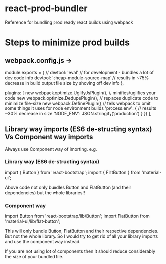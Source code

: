 # react-prod-bundler
Reference for bundling prod ready react builds using webpack

# Steps to minimize prod builds
## webpack.config.js ->

module.exports = {
  // devtool: 'eval' // for development - bundles a lot of dev code info
  devtool: 'cheap-module-source-map' // results in ~75% decrease in build output file size by shoving off dev info
},

plugins: [
    new webpack.optimize.UglifyJsPlugin(),  // minifies/uglifies your code
    new webpack.optimize.DedupePlugin(),    // replaces duplicate code to minimize file-size
    new webpack.DefinePlugin({              // tells webpack to omit some things it uses for node environment builds
        'process.env': {                    // results ~30% decrease in size
            'NODE_ENV': JSON.stringify('production')
        }
    })
],

## Library way imports (ES6 de-structing syntax) Vs Component way imports

Always use Component way of imorting.
e.g.
### Library way (ES6 de-structing syntax)

import { Button } from 'react-bootstrap';
import { FlatButton } from 'material-ui';

Above code not only bundles Button and FlatButton (and their dependencies) but the whole libraries!!

### Component way

import Button from 'react-bootstrap/lib/Button';
import FlatButton from 'material-ui/lib/flat-button';

This will only bundle Button, FlatButton and their respective dependencies. But not the whole library. So I would try to get rid of all your library imports and use the component way instead.

If you are not using lot of components then it should reduce considerably the size of your bundled file.
